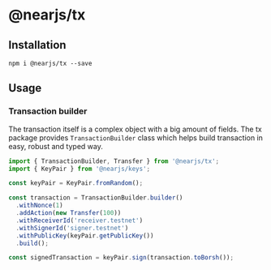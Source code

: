 # @nearjs/tx

## Installation

```shell
npm i @nearjs/tx --save
```

## Usage

### Transaction builder

The transaction itself is a complex object with a big amount of fields.
The tx package provides `TransactionBuilder` class which helps build transaction in easy, robust and typed way.

```typescript
import { TransactionBuilder, Transfer } from '@nearjs/tx';
import { KeyPair } from '@nearjs/keys';

const keyPair = KeyPair.fromRandom();

const transaction = TransactionBuilder.builder()
  .withNonce(1)
  .addAction(new Transfer(100))
  .withReceiverId('receiver.testnet')
  .withSignerId('signer.testnet')
  .withPublicKey(keyPair.getPublicKey())
  .build();

const signedTransaction = keyPair.sign(transaction.toBorsh());
```




